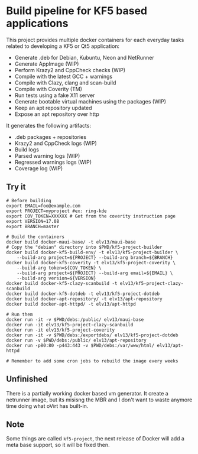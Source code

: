 # Build pipeline for KF5 based applications

This project provides multiple docker containers for each everyday tasks
related to developing a KF5 or Qt5 application:

 * Generate .deb for Debian, Kubuntu, Neon and NetRunner
 * Generate AppImage (WIP)
 * Perform Krazy2 and CppCheck checks (WIP)
 * Compile with the latest GCC + warnings
 * Compile with Clazy, clang and scan-build
 * Compile with Coverity (TM)
 * Run tests using a fake X11 server
 * Generate bootable virtual machines using the packages (WIP)
 * Keep an apt repository updated
 * Expose an apt repository over http

It generates the following artifacts:

 * .deb packages + repositories
 * Krazy2 and CppCheck logs (WIP)
 * Build logs
 * Parsed warning logs (WIP)
 * Regressed warnings logs (WIP)
 * Coverage log (WIP)

## Try it

    # Before building
    export EMAIL=foo@example.com
    export PROJECT=myproject #ex: ring-kde
    export COV_TOKEN=XXXXXX # Get from the coverity instruction page
    export VERSION=17.08
    export BRANCH=master

    # Build the containers
    docker build docker-maui-base/ -t elv13/maui-base
    # Copy the "debian" directory into $PWD/kf5-project-builder
    docker build docker-kf5-build-env/ -t elv13/kf5-project-builder \
        --build-arg project=${PROJECT} --build-arg branch=${BRANCH}
    docker build docker-kf5-coverity -t elv13/kf5-project-coverity \
        --build-arg token=${COV_TOKEN} \
        --build-arg project=${PROJECT} --build-arg email=${EMAIL} \
        --build-arg version=${VERSION}
    docker build docker-kf5-clazy-scanbuild -t elv13/kf5-project-clazy-scanbuild
    docker build docker-kf5-dotdeb -t elv13/kf5-project-dotdeb
    docker build docker-apt-repository/ -t elv13/apt-repository
    docker build docker-apt-httpd/ -t elv13/apt-httpd

    # Run them
    docker run -it -v $PWD/debs:/public/ elv13/maui-base
    docker run -it elv13/kf5-project-clazy-scanbuild
    docker run -it elv13/kf5-project-coverity
    docker run -it -v $PWD/debs:/exportdebs/ elv13/kf5-project-dotdeb
    docker run -v $PWD/debs:/public/ elv13/apt-repository
    docker run -p80:80 -p443:443 -v $PWD/debs:/var/www/html/ elv13/apt-httpd

    # Remember to add some cron jobs to rebuild the image every weeks

## Unfinished

There is a partially working docker based vm generator. It create a netrunner
image, but its misisng the MBR and I don't want to waste anymore time doing
what oVirt has built-in.

## Note

Some things are called `kf5-project`, the next release of Docker will add a
meta base support, so it will be fixed then.

